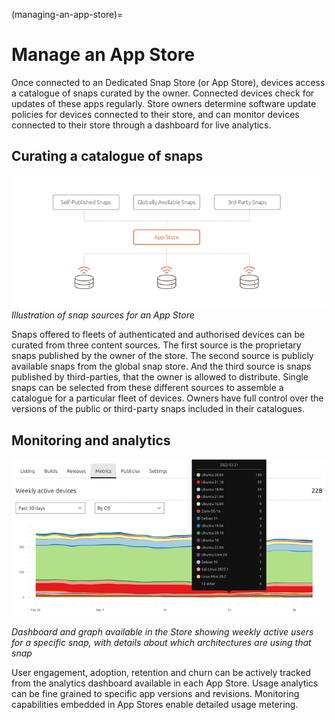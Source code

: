 (managing-an-app-store)=
# Manage an App Store

Once connected to an Dedicated Snap Store (or App Store), devices access a catalogue of snaps curated by the owner. Connected devices check for updates of these apps regularly. Store owners determine software update policies for devices connected to their store, and can monitor devices connected to their store through a dashboard for live analytics.
## Curating a catalogue of snaps
![Illustration of snap sources for an app store](/images/managing-an-app-store1.png)
*Illustration of snap sources for an App Store*

Snaps offered to fleets of authenticated and authorised devices can be curated from three content sources. The first source is the proprietary snaps published by the owner of the store. The second source is publicly available snaps from the global snap store. And the third source is snaps published by third-parties, that the owner is allowed to distribute. Single snaps can be selected from these different sources to assemble a catalogue for a particular fleet of devices. Owners have full control over the versions of the public or third-party snaps included in their catalogues.

## Monitoring and analytics
![metrics|690x343](/images/managing-an-app-store2.png)

*Dashboard and graph available in the Store showing weekly active users for a specific snap, with details about which architectures are using that snap*

User engagement, adoption, retention and churn can be actively tracked from the analytics dashboard available in each App Store. Usage analytics can be fine grained to specific app versions and revisions. Monitoring capabilities embedded in App Stores enable detailed usage metering.

